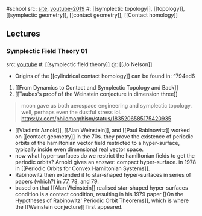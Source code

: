 #school 
src: [site](https://impa.br/en_US/eventos-do-impa/eventos-2019/school-of-symplectic-topology/), [youtube-2019](https://www.youtube.com/playlist?list=PLo4jXE-LdDTRgHQUqBlBjbt6KykcH1Mxx) 
#: [[symplectic topology]], [[topology]], [[symplectic geometry]], [[contact geometry]], [[Contact homology]] 

## Lectures
### Symplectic Field Theory 01
src: [youtube](https://www.youtube.com/watch?v=Q1GVLQYboBg&list=PLo4jXE-LdDTRgHQUqBlBjbt6KykcH1Mxx&index=5) 
#: [[symplectic field theory]] 
@: [[Jo Nelson]] 

- Origins of the [[cylindrical contact homology]] can be found in: ^794ed6
1. [[From Dynamics to Contact and Symplectic Topology and Back]] 
2. [[Taubes's proof of the Weinstein conjecture in dimension three]] 

> moon gave us both aerospace engineering and symplectic topology. well, perhaps even the dustful stress lol. https://x.com/philomorphism/status/1835206585175420935

- [[Vladimir Arnold]], [[Alan Weinstein]], and [[Paul Rabinowitz]] worked on [[contact geometry]] in the 70s. they prove the existence of periodic orbits of the hamiltonian vector field restricted to a hyper-surface, typically inside even dimensional real vector space.
- now what hyper-surfaces do we restrict the hamiltonian fields to get the periodic orbits? Arnold gives an answer: compact hyper-surface. in 1978 in [[Periodic Orbits for Convex Hamiltonian Systems]].
- Rabinowitz then extended it to star-shaped hyper-surfaces in series of papers (which?) in 77, 78, and 79.
- based on that [[Alan Weinstein]] realised star-shaped hyper-surfaces condition is a contact condition, resulting in his 1979 paper [[On the Hypotheses of Rabinowitz' Periodic Orbit Theorems]], which is where the [[Weinstein conjecture]] first appeared. 